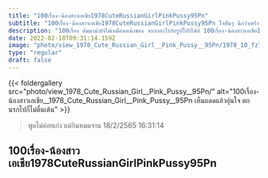 ```yaml
---
title: "100เรื่อง-น้องสาวเอเชีย1978CuteRussianGirlPinkPussy95Pn"
subtitle: "100เรื่อง-น้องสาวเอเชีย1978CuteRussianGirlPinkPussy95Pn ใจสั่นๆ นึกว่าเศร้า ที่ไหนได้หิวข้าวนี่เอง"
description: "100เรื่อง ต้มมาม่ายังไม่เหมือนหน้าซอง จะเอาอะไรกับรูปโปรไฟล์ 100เรื่อง-น้องสาวเอเชีย1978CuteRussianGirlPinkPussy95Pn 18/2/2565 16:31:14"
date: 2022-02-18T09:31:14.159Z
image: "photo/view_1978_Cute_Russian_Girl__Pink_Pussy__95Pn/1978_10_fz7DN7d9mRiT0U8B1AzJ.jpg"
type: "regular"
draft: false
---
```


{{< foldergallery src="photo/view_1978_Cute_Russian_Girl__Pink_Pussy__95Pn/" alt="100เรื่อง-น้องสาวเอเชีย__1978_Cute_Russian_Girl__Pink_Pussy__95Pn เห็นแดดแล้วอุ่นใจ ตกนรกไปก็ไม่ตื่นเต้น" >}}


> พูดไม่ค่อยเก่ง แต่กินหมดจาน 18/2/2565 16:31:14

## 100เรื่อง-น้องสาวเอเชีย1978CuteRussianGirlPinkPussy95Pn
